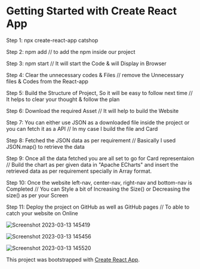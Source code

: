 # Getting Started with Create React App

Step 1: npx create-react-app catshop

Step 2: npm add // to add the npm inside our project

Step 3: npm start // It will start the Code & will Display in Browser

Step 4: Clear the unnecessary codes & Files // remove the Unnecessary files & Codes from the React-app

Step 5: Build the Structure of Project, So it will be easy to follow next time // It helps to clear your thought & follow the plan

Step 6: Download the required Asset // It will help to build the Website

Step 7: You can either use JSON as a downloaded file inside the project or you can fetch it as a API // In my case I build the file and Card

Step 8: Fetched the JSON data as per requirement // Basically I used JSON.map() to retrieve the data

Step 9: Once all the data fetched you are all set to go for Card representaion // Build the chart as per given data in "Apache ECharts" and insert the retrieved data as per requirement specially in Array format.

Step 10: Once the website left-nav, center-nav, right-nav and bottom-nav is Completed // You can Style a bit of Increasing the Size() or Decreasing the size() as per your Screen

Step 11: Deploy the project on GitHub as well as GitHub pages // To able to catch your website on Online

![Screenshot 2023-03-13 145419](https://user-images.githubusercontent.com/124024533/225421470-aaebf4fe-4adc-414c-9cc2-27e2b0d0e9ac.png)


![Screenshot 2023-03-13 145456](https://user-images.githubusercontent.com/124024533/225421411-1e1d08c7-e73a-4b76-a03d-5d36320d7829.png)


![Screenshot 2023-03-13 145520](https://user-images.githubusercontent.com/124024533/225421385-0992f21e-d1e6-4e5f-94df-64fd5fdcf432.png)



This project was bootstrapped with [Create React App](https://github.com/facebook/create-react-app).


